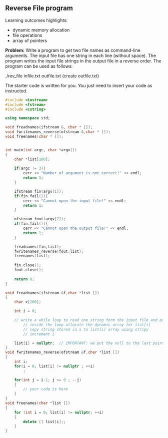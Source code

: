 ## Reverse File program

Learning outcomes highlights: 
- dynamic memory allocation
- file operations
- array of pointers

**Problem:** Write a program to get two file names as command-line arguments. The input file has one string in each line (without space). The program writes the input file strings in the output file in a reverse order. The program can be used as follows: 

./rev_file infile.txt outfile.txt (create outfile.txt)

The starter code is written for you. You just need to insert your code as instructed.


```C++
#include <iostream>
#include <fstream>
#include <cstring>

using namespace std;

void freadnames(ifstream &, char * []);
void fwritenames_reverse(ofstream &,char * []);
void freenames(char * []);


int main(int argc, char *argv[])
{
	char *list[100];
    
    if(argc != 3){
    	cerr << "Number of argument is not correct!" << endl;
    	return 1;
    }

	ifstream fin(argv[1]);
	if(fin.fail()){
		cerr << "Cannot open the input file!" << endl;
		return 1;
	}

	ofstream fout(argv[2]);
	if(fin.fail()){
		cerr << "Cannot open the output file!" << endl;
		return 1;
	}

	freadnames(fin,list);
	fwritenames_reverse(fout,list);
	freenames(list);
	
	fin.close();
	fout.close();
	
	return 0; 
}

void freadnames(ifstream &f,char *list [])
{
	char x[200];

	int i = 0;

	// write a while loop to read one string form the input file and put it in x till the end file
		// inside the loop allocate the dynamic array for list[i]
		// copy string stored in x to list[i] array using strcpy
		// increment i 

	list[i] = nullptr;  // IMPORTANT: we put the null to the last pointer in list to mark the last element in list
}
void fwritenames_reverse(ofstream &f,char *list [])
{
	int i;
	for(i = 0; list[i] != nullptr ; ++i)
		;

	for(int j = i-1; j >= 0 ; --j)
	{
		// your code is here
	}
}
void freenames(char *list [])
{
	for (int i = 0; list[i] != nullptr; ++i)
	{
		delete [] list[i];;
	}
}
```
